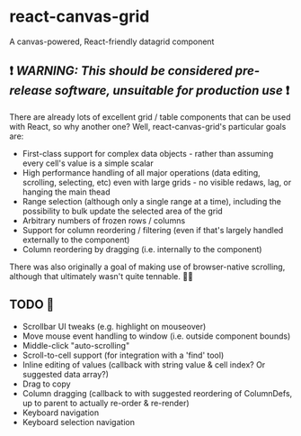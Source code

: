 # react-canvas-grid
A canvas-powered, React-friendly datagrid component

## :heavy_exclamation_mark: _**WARNING: This should be considered pre-release software, unsuitable for production use**_ :heavy_exclamation_mark:

There are already lots of excellent grid / table components that can be used with React, so why another one? Well, react-canvas-grid's
particular goals are:
* First-class support for complex data objects - rather than assuming every cell's value is a simple scalar
* High performance handling of all major operations (data editing, scrolling, selecting, etc) even with large grids - no visible redaws, lag, or hanging the main thead
* Range selection (although only a single range at a time), including the possibility to bulk update the selected area of the grid
* Arbitrary numbers of frozen rows / columns
* Support for column reordering / filtering (even if that's largely handled externally to the component)
* Column reordering by dragging (i.e. internally to the component)

There was also originally a goal of making use of browser-native scrolling, although that ultimately wasn't quite tennable. :man_shrugging:

## TODO :memo:
* Scrollbar UI tweaks (e.g. highlight on mouseover)
* Move mouse event handling to window (i.e. outside component bounds)
* Middle-click "auto-scrolling"
* Scroll-to-cell support (for integration with a 'find' tool)
* Inline editing of values (callback with string value & cell index? Or suggested data array?)
* Drag to copy
* Column dragging (callback to with suggested reordering of ColumnDefs, up to parent to actually re-order & re-render)
* Keyboard navigation
* Keyboard selection navigation
